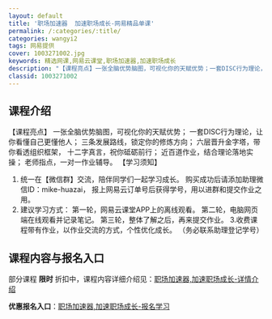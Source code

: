```yaml
---
layout: default
title: '职场加速器  加速职场成长-网易精品单课'
permalink: /:categories/:title/
categories: wangyi2
tags: 网易提供
cover: 1003271002.jpg
keywords: 精选网课,网易云课堂,职场加速器,加速职场成长
description: "【课程亮点】一张全脑优势脑图，可视化你的天赋优势；一套DISC行为理论，让你看懂自己更懂他人；三条发展路线，锁定你的修炼方向；六层晋升金字塔，带你看透组织框架，十二字真言，祝你砥砺前行；近百"
classid: 1003271002
---
```


## 课程介绍

【课程亮点】
一张全脑优势脑图，可视化你的天赋优势；
一套DISC行为理论，让你看懂自己更懂他人；
三条发展路线，锁定你的修炼方向；
六层晋升金字塔，带你看透组织框架，
十二字真言，祝你砥砺前行；
近百道作业，结合理论落地实操；
老师指点，一对一作业辅导。
【学习须知】
1. 统一在【微信群】交流，陪伴同学们一起学习成长。
购买成功后请添加助理微信ID：mike-huazai，
报上网易云订单号后获得学号，用以进群和提交作业之用。
2. 建议学习方式：
第一轮，网易云课堂APP上的离线观看。
第二轮，电脑网页端在线观看并记录笔记。
第三轮，整体了解之后，再来提交作业。
3.收费课程带有作业，以作业交流的方式，个性优化成长。
（务必联系助理登记学号）

## 课程内容与报名入口

部分课程 **限时** 折扣中，课程内容详细介绍见：[职场加速器,加速职场成长-详情介绍](https://study.163.com/course/introduction/1003271002.htm?share=1&shareId=1025206652&utm_campaign=share&utm_medium=iphoneShare&utm_source=&utm_u=1025206652)

**优惠报名入口**：[职场加速器,加速职场成长-报名学习](https://study.163.com/course/introduction/1003271002.htm?share=1&shareId=1025206652&utm_campaign=share&utm_medium=iphoneShare&utm_source=&utm_u=1025206652)

